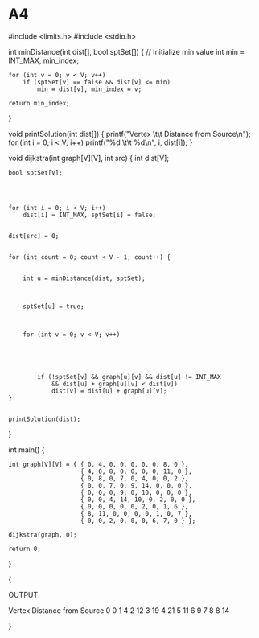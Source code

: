 # A4


 
  
#include <limits.h> 
#include <stdio.h> 






int minDistance(int dist[], bool sptSet[]) 
{ 
    // Initialize min value 
    int min = INT_MAX, min_index; 
  
    for (int v = 0; v < V; v++) 
        if (sptSet[v] == false && dist[v] <= min) 
            min = dist[v], min_index = v; 
  
    return min_index; 
} 
  


void printSolution(int dist[]) 
{ 
    printf("Vertex \t\t Distance from Source\n"); 
    for (int i = 0; i < V; i++) 
        printf("%d \t\t %d\n", i, dist[i]); 
} 
  


void dijkstra(int graph[V][V], int src) 
{ 
    int dist[V];
	

  
    bool sptSet[V]; 
	

  

    for (int i = 0; i < V; i++) 
        dist[i] = INT_MAX, sptSet[i] = false; 
  

    dist[src] = 0; 
  

    for (int count = 0; count < V - 1; count++) { 
       
	   
        int u = minDistance(dist, sptSet); 
  
       
	   
        sptSet[u] = true; 
  
       
	   
        for (int v = 0; v < V; v++) 
  
           
		   
         
		 
            if (!sptSet[v] && graph[u][v] && dist[u] != INT_MAX 
                && dist[u] + graph[u][v] < dist[v]) 
                dist[v] = dist[u] + graph[u][v]; 
    } 
  

    printSolution(dist); 
} 
  

int main() 
{ 

    int graph[V][V] = { { 0, 4, 0, 0, 0, 0, 0, 8, 0 }, 
                        { 4, 0, 8, 0, 0, 0, 0, 11, 0 }, 
                        { 0, 8, 0, 7, 0, 4, 0, 0, 2 }, 
                        { 0, 0, 7, 0, 9, 14, 0, 0, 0 }, 
                        { 0, 0, 0, 9, 0, 10, 0, 0, 0 }, 
                        { 0, 0, 4, 14, 10, 0, 2, 0, 0 }, 
                        { 0, 0, 0, 0, 0, 2, 0, 1, 6 }, 
                        { 8, 11, 0, 0, 0, 0, 1, 0, 7 }, 
                        { 0, 0, 2, 0, 0, 0, 6, 7, 0 } }; 
  
    dijkstra(graph, 0); 
  
    return 0; 
} 






{

OUTPUT



Vertex 		 Distance from Source
0 		 0
1 		 4
2 		 12
3 		 19
4 		 21
5 		 11
6 		 9
7 		 8
8 		 14

}
